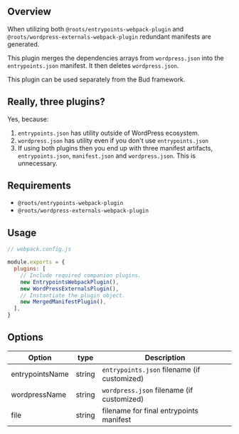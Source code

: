 ## Overview

When utilizing both `@roots/entrypoints-webpack-plugin` and `@roots/wordpress-externals-webpack-plugin` redundant manifests are generated.

This plugin merges the dependencies arrays from `wordpress.json` into the `entrypoints.json` manifest. It then deletes `wordpress.json`.

This plugin can be used separately from the Bud framework.

## Really, three plugins?

Yes, because:

1. `entrypoints.json` has utility outside of WordPress ecosystem.
2. `wordpress.json` has utility even if you don't use `entrypoints.json`
3. If using both plugins then you end up with three manifest artifacts, `entrypoints.json`, `manifest.json` and `wordpress.json`. This is unnecessary.

## Requirements

- `@roots/entrypoints-webpack-plugin`
- `@roots/wordpress-externals-webpack-plugin`

## Usage

```js
// webpack.config.js

module.exports = {
  plugins: [
    // Include required companion plugins.
    new EntrypointsWebpackPlugin(),
    new WordPressExternalsPlugin(),
    // Instantiate the plugin object.
    new MergedManifestPlugin(),
  ],
}
```

## Options

| Option          | type   | Description                                 |
| --------------- | ------ | ------------------------------------------- |
| entrypointsName | string | `entrypoints.json` filename (if customized) |
| wordpressName   | string | `wordpress.json` filename (if customized)   |
| file            | string | filename for final entrypoints manifest     |
